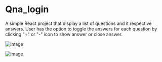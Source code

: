 # Qna_login

A simple React project that display a list of questions and it respective answers. User has the option to toggle the answers for each question by clicking "+" or "-" icon to show answer or close answer.

![image](https://user-images.githubusercontent.com/47619970/150784170-5817f260-ec23-47b6-82a0-3de337bb30a4.png)

![image](https://user-images.githubusercontent.com/47619970/150784225-2ab0ebf2-cf18-49db-a8d5-49b9fd4475fd.png)

